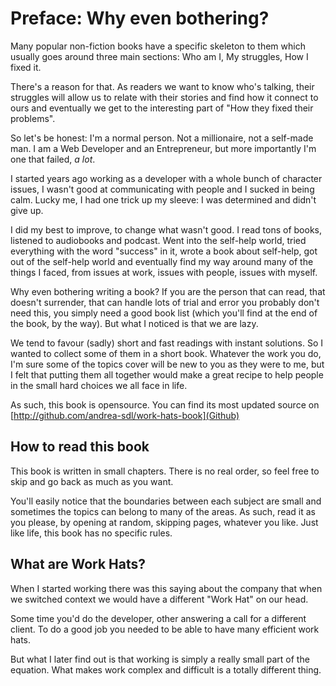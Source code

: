 # Preface: Why even bothering?

Many popular non-fiction books have a specific skeleton to them which usually goes around three main sections: Who am I, My struggles, How I fixed it.

There's a reason for that. 
As readers we want to know who's talking, their struggles will allow us to relate with their stories and find how it connect to ours and eventually we get to the interesting part of "How they fixed their problems".

So let's be honest: I'm a normal person. Not a millionaire, not a self-made man.
I am a Web Developer and an Entrepreneur, but more importantly I'm one that failed, _a lot_.

I started years ago working as a developer with a whole bunch of character issues, I wasn't good at communicating with people and I sucked in being calm.
Lucky me, I had one trick up my sleeve: I was determined and didn't give up.

I did my best to improve, to change what wasn't good.
I read tons of books, listened to audiobooks and podcast. Went into the self-help world, tried everything with the word "success" in it, wrote a book about self-help, got out of the self-help world and eventually find my way around many of the things I faced, from issues at work, issues with people, issues with myself.

Why even bothering writing a book?
If you are the person that can read, that doesn't surrender, that can handle lots of trial and error you probably don't need this, you simply need a good book list (which you'll find at the end of the book, by the way).
But what I noticed is that we are lazy.

We tend to favour (sadly) short and fast readings with instant solutions.
So I wanted to collect some of them in a short book.
Whatever the work you do, I'm sure some of the topics cover will be new to you as they were to me, but I felt that putting them all together would make a great recipe to help people in the small hard choices we all face in life.

As such, this book is opensource. 
You can find its most updated source on [http://github.com/andrea-sdl/work-hats-book](Github)

## How to read this book

This book is written in small chapters. 
There is no real order, so feel free to skip and go back as much as you want.

You'll easily notice that the boundaries between each subject are small and sometimes the topics can belong to many of the areas.
As such, read it as you please, by opening at random, skipping pages, whatever you like.
Just like life, this book has no specific rules.

## What are Work Hats?

When I started working there was this saying about the company that when we switched context we would have a different "Work Hat" on our head.

Some time you'd do the developer, other answering a call for a different client.
To do a good job you needed to be able to have many efficient work hats.

But what I later find out is that working is simply a really small part of the equation. What makes work complex and difficult is a totally different thing.
